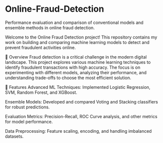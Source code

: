 # Online-Fraud-Detection
Performance evaluation and comparison of conventional models and ensemble methods in online fraud detection.

Welcome to the Online Fraud Detection project! This repository contains my work on building and comparing machine learning models to detect and prevent fraudulent activities online.

📜 Overview
Fraud detection is a critical challenge in the modern digital landscape. This project explores various machine learning techniques to identify fraudulent transactions with high accuracy. The focus is on experimenting with different models, analyzing their performance, and understanding trade-offs to choose the most efficient solution.

🚀 Features
Advanced ML Techniques: Implemented Logistic Regression, SVM, Random Forest, and XGBoost.

Ensemble Models: Developed and compared Voting and Stacking classifiers for robust predictions.

Evaluation Metrics: Precision-Recall, ROC Curve analysis, and other metrics for model performance.

Data Preprocessing: Feature scaling, encoding, and handling imbalanced datasets.

